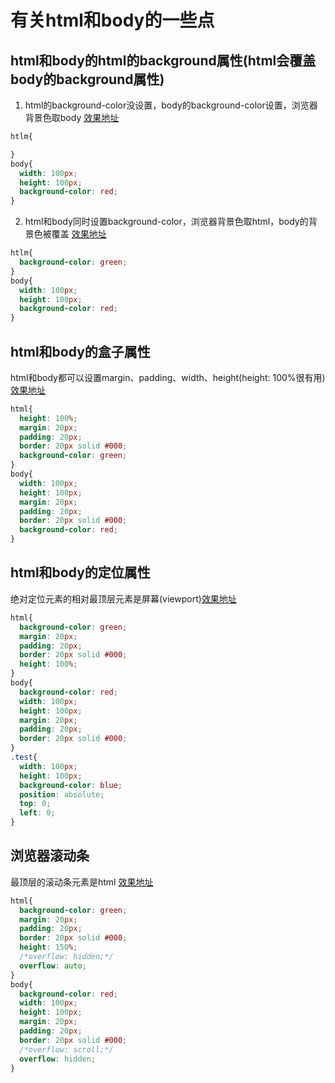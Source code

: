 # 有关html和body的一些点

## html和body的html的background属性(html会覆盖body的background属性)
1. html的background-color没设置，body的background-color设置，浏览器背景色取body [效果地址](https://sihai00.github.io/training-css/2/1-1.html)
```css
htlm{

}
body{
  width: 100px;
  height: 100px;
  background-color: red;
}
```

2. html和body同时设置background-color，浏览器背景色取html，body的背景色被覆盖 [效果地址](https://sihai00.github.io/training-css/2/1-2.html)
```css
htlm{
  background-color: green;
}
body{
  width: 100px;
  height: 100px;
  background-color: red;
}
```

## html和body的盒子属性
html和body都可以设置margin、padding、width、height(height: 100%很有用) [效果地址](https://sihai00.github.io/training-css/2/2-1.html)

```css
html{
  height: 100%;
  margin: 20px;
  padding: 20px;
  border: 20px solid #000;
  background-color: green;
}
body{
  width: 100px;
  height: 100px;
  margin: 20px;
  padding: 20px;
  border: 20px solid #000;
  background-color: red;
}
```

## html和body的定位属性 
绝对定位元素的相对最顶层元素是屏幕(viewport)[效果地址](https://sihai00.github.io/training-css/2/3-1.html)

```css
html{
  background-color: green;
  margin: 20px;
  padding: 20px;
  border: 20px solid #000;
  height: 100%;
}
body{
  background-color: red;
  width: 100px;
  height: 100px;
  margin: 20px;
  padding: 20px;
  border: 20px solid #000;
}
.test{
  width: 100px;
  height: 100px;
  background-color: blue;
  position: absolute;
  top: 0;
  left: 0;
}
```

## 浏览器滚动条
最顶层的滚动条元素是html [效果地址](https://sihai00.github.io/training-css/tab/4-1.html)

```css
html{
  background-color: green;
  margin: 20px;
  padding: 20px;
  border: 20px solid #000;
  height: 150%;
  /*overflow: hidden;*/
  overflow: auto;
}
body{
  background-color: red;
  width: 100px;
  height: 100px;
  margin: 20px;
  padding: 20px;
  border: 20px solid #000;
  /*overflow: scroll;*/
  overflow: hidden;
}
```
